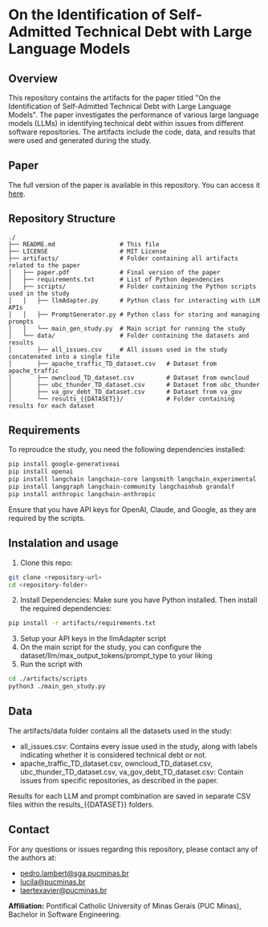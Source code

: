 # On the Identification of Self-Admitted Technical Debt with Large Language Models

## Overview

This repository contains the artifacts for the paper titled "On the Identification of Self-Admitted Technical Debt with Large Language Models". The paper investigates the performance of various large language models (LLMs) in identifying technical debt within issues from different software repositories. The artifacts include the code, data, and results that were used and generated during the study.

## Paper

The full version of the paper is available in this repository. You can access it [here](./artifacts/paper.pdf).

## Repository Structure

```plaintext
./
├── README.md                  # This file
├── LICENSE                    # MIT License
├── artifacts/                 # Folder containing all artifacts related to the paper
│   ├── paper.pdf              # Final version of the paper
│   ├── requirements.txt       # List of Python dependencies
│   ├── scripts/               # Folder containing the Python scripts used in the study
│   │   ├── llmAdapter.py      # Python class for interacting with LLM APIs
│   │   ├── PromptGenerator.py # Python class for storing and managing prompts
│   │   └── main_gen_study.py  # Main script for running the study
│   └── data/                  # Folder containing the datasets and results
│       ├── all_issues.csv     # All issues used in the study concatenated into a single file
│       ├── apache_traffic_TD_dataset.csv   # Dataset from apache_traffic
│       ├── owncloud_TD_dataset.csv         # Dataset from owncloud
│       ├── ubc_thunder_TD_dataset.csv      # Dataset from ubc_thunder
│       ├── va_gov_debt_TD_dataset.csv      # Dataset from va_gov
│       └── results_{{DATASET}}/            # Folder containing results for each dataset
```

## Requirements

To reproudce the study, you need the following dependencies installed:
```bash
pip install google-generativeai
pip install openai
pip install langchain langchain-core langsmith langchain_experimental
pip install langgraph langchain-community langchainhub grandalf
pip install anthropic langchain-anthropic
``` 
Ensure that you have API keys for OpenAI, Claude, and Google, as they are required by the scripts.

## Instalation and usage

1. Clone this repo:
```bash
git clone <repository-url>
cd <repository-folder>
```

2. Install Dependencies:
Make sure you have Python installed. Then install the required dependencies:
```bash
pip install -r artifacts/requirements.txt
```

3. Setup your API keys in the llmAdapter script
4. On the main script for the study, you can configure the dataset/llm/max_output_tokens/prompt_type to your liking
5. Run the script with
```bash
cd ./artifacts/scripts
python3 ./main_gen_study.py
```

## Data
The artifacts/data folder contains all the datasets used in the study:
- all_issues.csv: Contains every issue used in the study, along with labels indicating whether it is considered technical debt or not.
- apache_traffic_TD_dataset.csv, owncloud_TD_dataset.csv, ubc_thunder_TD_dataset.csv, va_gov_debt_TD_dataset.csv: Contain issues from specific repositories, as described in the paper.

Results for each LLM and prompt combination are saved in separate CSV files within the results_{{DATASET}} folders.

## Contact
For any questions or issues regarding this repository, please contact any of the authors at:
- pedro.lambert@sga.pucminas.br
- lucila@pucminas.br
- laertexavier@pucminas.br

**Affiliation:** Pontifical Catholic University of Minas Gerais (PUC Minas), Bachelor in Software Engineering.